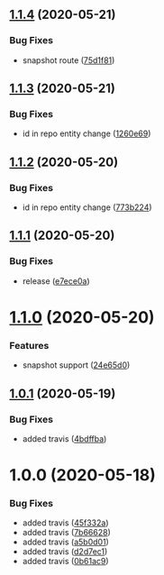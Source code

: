 ## [1.1.4](https://github.com/Enigmatis/polaris-nest/compare/v1.1.3...v1.1.4) (2020-05-21)


### Bug Fixes

* snapshot route ([75d1f81](https://github.com/Enigmatis/polaris-nest/commit/75d1f810d85b7c4eee7b7ab27933ba77c28991c1))

## [1.1.3](https://github.com/Enigmatis/polaris-nest/compare/v1.1.2...v1.1.3) (2020-05-21)


### Bug Fixes

* id in repo entity change ([1260e69](https://github.com/Enigmatis/polaris-nest/commit/1260e69a1d0f32fe4a514a2ec00793128b1200ae))

## [1.1.2](https://github.com/Enigmatis/polaris-nest/compare/v1.1.1...v1.1.2) (2020-05-20)


### Bug Fixes

* id in repo entity change ([773b224](https://github.com/Enigmatis/polaris-nest/commit/773b224a8c274349ee34b5a9ae9ea796c0da9562))

## [1.1.1](https://github.com/Enigmatis/polaris-nest/compare/v1.1.0...v1.1.1) (2020-05-20)


### Bug Fixes

* release ([e7ece0a](https://github.com/Enigmatis/polaris-nest/commit/e7ece0adb5c1491a17badec518fa44152de7519d))

# [1.1.0](https://github.com/Enigmatis/polaris-nest/compare/v1.0.1...v1.1.0) (2020-05-20)


### Features

* snapshot support ([24e65d0](https://github.com/Enigmatis/polaris-nest/commit/24e65d09dbd6c928ad7db4de2a8f401d7e35438f))

## [1.0.1](https://github.com/Enigmatis/polaris-nest/compare/v1.0.0...v1.0.1) (2020-05-19)


### Bug Fixes

* added travis ([4bdffba](https://github.com/Enigmatis/polaris-nest/commit/4bdffbaca0084c1019dcf99445d27ec5290c398a))

# 1.0.0 (2020-05-18)


### Bug Fixes

* added travis ([45f332a](https://github.com/Enigmatis/polaris-nest/commit/45f332a36dfcc6a9a08b67e9f0883cd020b1b203))
* added travis ([7b66628](https://github.com/Enigmatis/polaris-nest/commit/7b66628edf3601db8b4a253db9cf4eb1583bbe1d))
* added travis ([a5b0d01](https://github.com/Enigmatis/polaris-nest/commit/a5b0d016218c1598cd3e5607a2d1a2c850b3b96e))
* added travis ([d2d7ec1](https://github.com/Enigmatis/polaris-nest/commit/d2d7ec1c9daff807a2895030baa6eb323f72efd9))
* added travis ([0b61ac9](https://github.com/Enigmatis/polaris-nest/commit/0b61ac97fd8dcfc68ded5507b2d4c8d96a4b1dcc))
